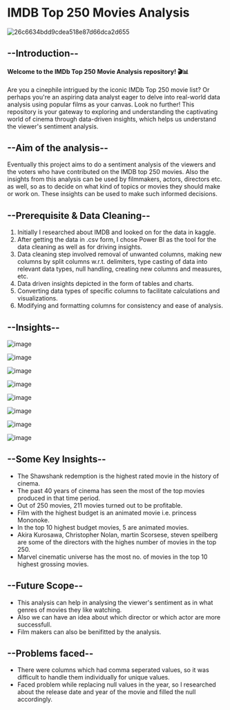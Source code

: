 # IMDB Top 250 Movies Analysis

![26c6634bdd9cdea518e87d66dca2d655](https://github.com/sarthak0613/IMDB-top250-movies-analysis/assets/135547703/7c9b5938-b45c-4135-92c0-b00f6e567903)



## --Introduction--

#### Welcome to the IMDb Top 250 Movie Analysis repository! 🎬📊

Are you a cinephile intrigued by the iconic IMDb Top 250 movie list? Or perhaps you're an aspiring data analyst eager to delve into real-world data analysis using popular films as your canvas. Look no further! This repository is your gateway to exploring and understanding the captivating world of cinema through data-driven insights, which helps us understand the viewer's sentiment analysis.

## --Aim of the analysis--

Eventually this project aims to do a sentiment analysis of the viewers and the voters who have contributed on the IMDB top 250 movies. Also the insights from this analysis can be used by filmmakers, actors, directors etc. as well, so as to decide on what kind of topics or movies they should make or work on. These insights can be used to make such informed decisions.

## --Prerequisite & Data Cleaning--

1. Initially I researched about IMDB and looked on for the data in kaggle.
2. After getting the data in .csv form, I chose Power BI as the tool for the data cleaning as well as for driving insights.
3. Data cleaning step involved removal of unwanted columns, making new columns by split columns w.r.t. delimiters, type casting of data into relevant data types, null handling, creating new columns and measures, etc.
4. Data driven insights depicted in the form of tables and charts.
5. Converting data types of specific columns to facilitate calculations and visualizations.
6. Modifying and formatting columns for consistency and ease of analysis.

## --Insights--

![image](https://github.com/sarthak0613/IMDB-top250-movies-analysis/assets/135547703/f7a879c8-2afd-4465-9632-1a1062b69f6d)



![image](https://github.com/sarthak0613/IMDB-top250-movies-analysis/assets/135547703/73cf6e0b-73ac-4ca2-bdf3-37cf19655976)



![image](https://github.com/sarthak0613/IMDB-top250-movies-analysis/assets/135547703/037d4def-73d5-41a0-9dfc-d23933b4b2b6)



![image](https://github.com/sarthak0613/IMDB-top250-movies-analysis/assets/135547703/29068e88-ccd2-495c-b7ea-eccdf6977408)



![image](https://github.com/sarthak0613/IMDB-top250-movies-analysis/assets/135547703/76ce5cdd-14ca-4f46-abde-6e7a5e1ded2f)



![image](https://github.com/sarthak0613/IMDB-top250-movies-analysis/assets/135547703/14d54770-1b95-4a83-aa2b-205fba7df21c)



![image](https://github.com/sarthak0613/IMDB-top250-movies-analysis/assets/135547703/181965e8-6121-4cd4-959e-7a83f964804c)



![image](https://github.com/sarthak0613/IMDB-top250-movies-analysis/assets/135547703/f6ade875-6bca-493d-a05e-21815eed3c21)

## --Some Key Insights--

- The Shawshank redemption is the highest rated movie in the history of cinema.
- The past 40 years of cinema has seen the most of the top movies produced in that time period.
- Out of 250 movies, 211 movies turned out to be profitable.
- Film with the highest budget is an animated movie i.e. princess Mononoke.
- In the top 10 highest budget movies, 5 are animated movies.
- Akira Kurosawa, Christopher Nolan, martin Scorsese, steven speilberg are some of the directors with the highes number of movies in the top 250.
- Marvel cinematic universe has the most no. of movies in the top 10 highest grossing movies.


## --Future Scope--

- This analysis can help in analysing the viewer's sentiment as in what genres of movies they like watching.
- Also we can have an idea about which director or which actor are more successfull.
- Film makers can also be benifitted by the analysis.

## --Problems faced--

- There were columns which had comma seperated values, so it was difficult to handle them individually for unique values.
- Faced problem while replacing null values in the year, so I researched about the release date and year of the movie and filled the null accordingly.
